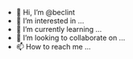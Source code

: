 - 👋 Hi, I’m @beclint
- 👀 I’m interested in ...
- 🌱 I’m currently learning ...
- 💞️ I’m looking to collaborate on ...
- 📫 How to reach me ...

<!---
beclint/beclint is a ✨ special ✨ repository because its `README.md` (this file) appears on your GitHub profile.
You can click the Preview link to take a look at your changes.
--->
